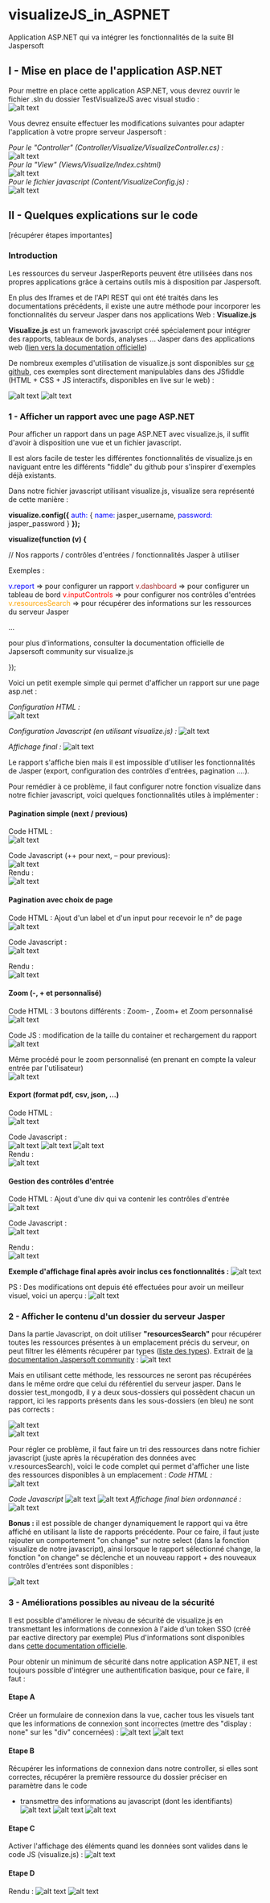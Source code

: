 # visualizeJS_in_ASPNET
Application ASP.NET qui va intégrer les fonctionnalités de la suite BI Jaspersoft

## I - Mise en place de l'application ASP.NET

Pour mettre en place cette application ASP.NET, vous devrez ouvrir le fichier .sln du dossier TestVisualizeJS avec visual studio : 
<br>
![alt text](https://github.com/Dreamsplutox/visualizeJS_in_ASPNET/blob/main/readme_images/visualizeA.png "Img_A")

Vous devrez ensuite effectuer les modifications suivantes pour adapter l'application à votre propre serveur Jaspersoft :

*Pour le "Controller" (Controller/Visualize/VisualizeController.cs) :*
<br>
![alt text](https://github.com/Dreamsplutox/visualizeJS_in_ASPNET/blob/main/readme_images/visualizeB.png "Img_B")
<br>
*Pour la "View" (Views/Visualize/Index.cshtml)*
<br>
![alt text](https://github.com/Dreamsplutox/visualizeJS_in_ASPNET/blob/main/readme_images/visualizeC.png "Img_C")
<br>
*Pour le fichier javascript (Content/VisualizeConfig.js) :*
<br>
![alt text](https://github.com/Dreamsplutox/visualizeJS_in_ASPNET/blob/main/readme_images/visualizeD.png "Img_D")

## II - Quelques explications sur le code

[récupérer étapes importantes]
### Introduction
Les ressources du serveur JasperReports peuvent être utilisées dans nos propres applications grâce à certains outils mis à disposition par Jaspersoft.

En plus des Iframes et de l'API REST qui ont été traités dans les documentations précédents, il existe une autre méthode pour incorporer les fonctionnalités du serveur Jasper dans nos applications Web : **Visualize.js**

**Visualize.js** est un framework javascript créé spécialement pour intégrer des rapports, tableaux de bords, analyses ... Jasper dans des applications web ([lien vers la documentation officielle](https://community.jaspersoft.com/documentation/tibco-jasperreports-server-visualizejs-guide/v780/api-reference-visualizejs "lien vers la documentation officielle"))



De nombreux exemples d'utilisation de visualize.js sont disponibles sur [ce github](https://github.com/tibcosoftware/JS-visualize "ce github"), ces exemples sont directement manipulables dans des JSfiddle (HTML + CSS + JS interactifs, disponibles en live sur le web) :

![alt text](https://github.com/Dreamsplutox/visualizeJS_in_ASPNET/blob/main/readme_images/IMG1.png "Img_1")
![alt text](https://github.com/Dreamsplutox/visualizeJS_in_ASPNET/blob/main/readme_images/IMG2.png "Img_2")

### 1 - Afficher un rapport avec une page ASP.NET
Pour afficher un rapport dans un page ASP.NET avec visualize.js, il suffit d'avoir à disposition une vue et un fichier javascript.

Il est alors facile de tester les différentes fonctionnalités de visualize.js en naviguant entre les différents "fiddle" du github pour s'inspirer d'exemples déjà existants.

Dans notre fichier javascript utilisant visualize.js, visualize sera représenté de cette manière :

**visualize.config({**
  <span style="color:blue">auth:</span> {
    <span style="color:blue">name:</span> jasper_username,
    <span style="color:blue">password:</span> jasper_password
  }
**});**



**visualize(function (v) {**

  // Nos rapports / contrôles d'entrées / fonctionnalités Jasper à utiliser

  Exemples :

<span style="color:blue">
  v.report</span> => pour configurer un rapport
<span style="color:brown">
  v.dashboard</span> => pour configurer un tableau de bord
<span style="color:red">
  v.inputControls</span> => pour configurer nos contrôles d'entrées
<span style="color:orange">
  v.resourcesSearch </span>=> pour récupérer des informations sur les ressources du serveur Jasper

   ...

  pour plus d'informations, consulter la documentation officielle de Japsersoft community sur visualize.js 

});



Voici un petit exemple simple qui permet d'afficher un rapport sur une page asp.net :

*Configuration HTML :*
<br>
![alt text](https://github.com/Dreamsplutox/visualizeJS_in_ASPNET/blob/main/readme_images/IMG3.png "Img_3")

*Configuration Javascript (en utilisant visualize.js) :*
![alt text](https://github.com/Dreamsplutox/visualizeJS_in_ASPNET/blob/main/readme_images/IMG4.png "Img_4")

*Affichage final :*
![alt text](https://github.com/Dreamsplutox/visualizeJS_in_ASPNET/blob/main/readme_images/IMG5.png "Img_5")

Le rapport s'affiche bien mais il est impossible d'utiliser les fonctionnalités de Jasper (export, configuration des contrôles d'entrées, pagination ....).

Pour remédier à ce problème, il faut configurer notre fonction visualize dans notre fichier javascript, voici quelques fonctionnalités utiles à implémenter :

#### Pagination simple (next / previous)

Code HTML :
<br>
![alt text](https://github.com/Dreamsplutox/visualizeJS_in_ASPNET/blob/main/readme_images/IMG6.png "Img_6")

Code Javascript (++ pour next, – pour previous): 
<br>
![alt text](https://github.com/Dreamsplutox/visualizeJS_in_ASPNET/blob/main/readme_images/IMG7.png "Img_7")
<br>
Rendu : 
<br>
![alt text](https://github.com/Dreamsplutox/visualizeJS_in_ASPNET/blob/main/readme_images/IMG8.png "Img_8")

#### Pagination avec choix de page

Code HTML :
Ajout d'un label et d'un input pour recevoir le n° de page
<br>
![alt text](https://github.com/Dreamsplutox/visualizeJS_in_ASPNET/blob/main/readme_images/IMG9.png "Img_9")

Code Javascript :
<br> 
![alt text](https://github.com/Dreamsplutox/visualizeJS_in_ASPNET/blob/main/readme_images/IMG10.png "Img_10")

Rendu :
<br>
![alt text](https://github.com/Dreamsplutox/visualizeJS_in_ASPNET/blob/main/readme_images/IMG11.png "Img_11")

#### Zoom (-, + et personnalisé)

Code HTML :
3 boutons différents : Zoom- , Zoom+ et Zoom personnalisé
<br>
![alt text](https://github.com/Dreamsplutox/visualizeJS_in_ASPNET/blob/main/readme_images/IMG11A.png "Img_11A")


Code JS :
modification de la taille du container et rechargement du rapport
<br>
![alt text](https://github.com/Dreamsplutox/visualizeJS_in_ASPNET/blob/main/readme_images/IMG11B.png "Img_11B")

Même procédé pour le zoom personnalisé (en prenant en compte la valeur entrée par l'utilisateur)
<br>
![alt text](https://github.com/Dreamsplutox/visualizeJS_in_ASPNET/blob/main/readme_images/IMG11C.png "Img_11C")

#### Export (format pdf, csv, json, ...)

Code HTML :
<br>
![alt text](https://github.com/Dreamsplutox/visualizeJS_in_ASPNET/blob/main/readme_images/IMG12.png "Img_12")

Code Javascript :
<br> 
![alt text](https://github.com/Dreamsplutox/visualizeJS_in_ASPNET/blob/main/readme_images/IMG13.png "Img_13")
![alt text](https://github.com/Dreamsplutox/visualizeJS_in_ASPNET/blob/main/readme_images/IMG14.png "Img_14")
![alt text](https://github.com/Dreamsplutox/visualizeJS_in_ASPNET/blob/main/readme_images/IMG15.png "Img_15")
<br>
Rendu :
<br> 
![alt text](https://github.com/Dreamsplutox/visualizeJS_in_ASPNET/blob/main/readme_images/IMG16.png "Img_1-")

#### Gestion des contrôles d'entrée

Code HTML :
Ajout d'une div qui va contenir les contrôles d'entrée
<br>
![alt text](https://github.com/Dreamsplutox/visualizeJS_in_ASPNET/blob/main/readme_images/IMG17.png "Img_17")

Code Javascript : 
<br>
![alt text](https://github.com/Dreamsplutox/visualizeJS_in_ASPNET/blob/main/readme_images/IMG18.png "Img_18")

Rendu :
<br> 
![alt text](https://github.com/Dreamsplutox/visualizeJS_in_ASPNET/blob/main/readme_images/IMG19.png "Img_19")


**Exemple d'affichage final après avoir inclus ces fonctionnalités :** 
![alt text](https://github.com/Dreamsplutox/visualizeJS_in_ASPNET/blob/main/readme_images/IMG20.png "Img_20")

PS : Des modifications ont depuis été effectuées pour avoir un meilleur visuel, voici un aperçu :
![alt text](https://github.com/Dreamsplutox/visualizeJS_in_ASPNET/blob/main/readme_images/IMG20A.png "Img_20A")

### 2 - Afficher le contenu d'un dossier du serveur Jasper 
Dans la partie Javascript, on doit utiliser **"resourcesSearch"** pour récupérer toutes les ressources présentes à un emplacement précis du serveur, on peut filtrer les éléments récupérer par types ([liste des types](https://community.jaspersoft.com/wiki/visualizejs-api-notes-and-samples-resourcessearch "liste des types")).
Extrait de [la documentation Jaspersoft community](https://community.jaspersoft.com/wiki/visualizejs-search-dashboards-reports-and-other-resources-repository-folder-and-its-subfolders "la documentation Jaspersoft community") : 
![alt text](https://github.com/Dreamsplutox/visualizeJS_in_ASPNET/blob/main/readme_images/IMG21.png "Img_21")

Mais en utilisant cette méthode, les ressources ne seront pas récupérées dans le même ordre que celui du référentiel du serveur jasper.
Dans le dossier test_mongodb, il y a deux sous-dossiers qui possèdent chacun un rapport, ici les rapports présents dans les sous-dossiers (en bleu) ne sont pas corrects :

![alt text](https://github.com/Dreamsplutox/visualizeJS_in_ASPNET/blob/main/readme_images/IMG22.png "Img_22")
<br>
![alt text](https://github.com/Dreamsplutox/visualizeJS_in_ASPNET/blob/main/readme_images/IMG23.png "Img_23")

Pour régler ce problème, il faut faire un tri des ressources dans notre fichier javascript (juste après la récupération des données avec v.resourcesSearch),
voici le code complet qui permet d'afficher une liste des ressources disponibles à un emplacement :
*Code HTML :* 
<br>
![alt text](https://github.com/Dreamsplutox/visualizeJS_in_ASPNET/blob/main/readme_images/IMG24.png "Img_24")

*Code Javascript*
![alt text](https://github.com/Dreamsplutox/visualizeJS_in_ASPNET/blob/main/readme_images/IMG25.png "Img_25")
![alt text](https://github.com/Dreamsplutox/visualizeJS_in_ASPNET/blob/main/readme_images/IMG26.png "Img_26")
*Affichage final bien ordonnancé :*
![alt text](https://github.com/Dreamsplutox/visualizeJS_in_ASPNET/blob/main/readme_images/IMG27.png "Img_27")

**Bonus :** il est possible de changer dynamiquement le rapport qui va être affiché en utilisant  la liste de rapports précédente.
Pour ce faire, il faut juste rajouter un comportement "on change" sur notre select (dans la fonction visualize de notre javascript), ainsi lorsque le rapport
sélectionné change, la fonction  "on change" se déclenche et un nouveau rapport + des nouveaux contrôles d'entrées sont disponibles : 

![alt text](https://github.com/Dreamsplutox/visualizeJS_in_ASPNET/blob/main/readme_images/IMG28.png "Img_28")

### 3 - Améliorations possibles au niveau de la sécurité
Il est possible d'améliorer le niveau de sécurité de visualize.js en transmettant les informations de connexion à l'aide d'un token SSO (créé par eactive directory par exemple)
Plus d'informations sont disponibles dans [cette documentation officielle](https://community.jaspersoft.com/documentation/tibco-jasperreports-server-visualizejs-guide/v780/api-reference-login-and-logout "cette documentation officielle").

Pour obtenir un minimum de sécurité dans notre application ASP.NET, il est toujours possible d'intégrer une authentification basique, pour ce faire, il faut :

#### Etape A
Créer un formulaire de connexion dans la vue, cacher tous les visuels tant que les informations de connexion sont incorrectes (mettre des "display : none" sur les "div" concernées) :
![alt text](https://github.com/Dreamsplutox/visualizeJS_in_ASPNET/blob/main/readme_images/IMG29.png "Img_29")
![alt text](https://github.com/Dreamsplutox/visualizeJS_in_ASPNET/blob/main/readme_images/IMG30.png "Img_30")

#### Etape B
Récupérer les informations de connexion dans notre controller, si elles sont correctes, récupérer la première ressource du dossier préciser en paramètre dans le code

+ transmettre des informations au javascript (dont les identifiants)
![alt text](https://github.com/Dreamsplutox/visualizeJS_in_ASPNET/blob/main/readme_images/IMG31.png "Img_31")
![alt text](https://github.com/Dreamsplutox/visualizeJS_in_ASPNET/blob/main/readme_images/IMG32.png "Img_32")
![alt text](https://github.com/Dreamsplutox/visualizeJS_in_ASPNET/blob/main/readme_images/IMG33.png "Img_33")

#### Etape C
Activer l'affichage des éléments quand les données sont valides dans le code JS (visualize.js) :
![alt text](https://github.com/Dreamsplutox/visualizeJS_in_ASPNET/blob/main/readme_images/IMG34.png "Img_34")

#### Etape D
Rendu :
![alt text](https://github.com/Dreamsplutox/visualizeJS_in_ASPNET/blob/main/readme_images/IMG35.png "Img_35")
![alt text](https://github.com/Dreamsplutox/visualizeJS_in_ASPNET/blob/main/readme_images/IMG36.png "Img_36")
